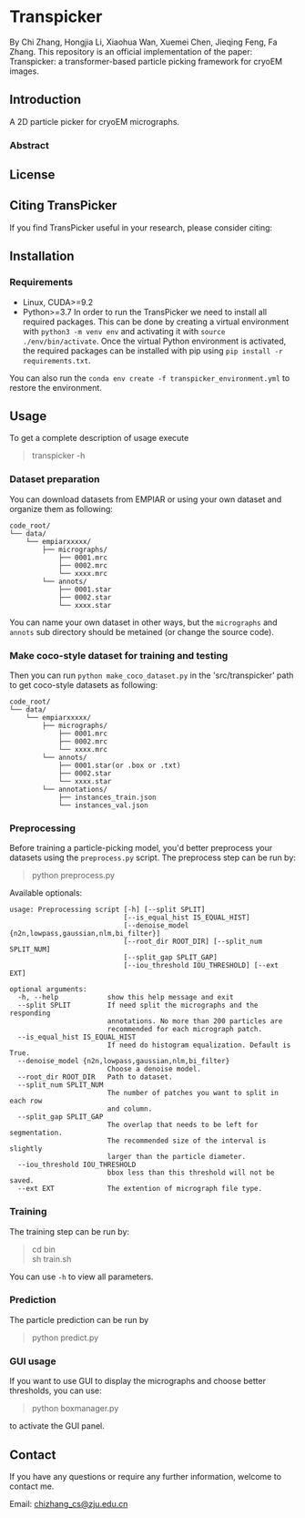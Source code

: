 # Transpicker
By Chi Zhang, Hongjia Li, Xiaohua Wan, Xuemei Chen, Jieqing Feng, Fa Zhang.
This repository is an official implementation of the paper:
Transpicker: a transformer-based particle picking framework for cryoEM images.

## Introduction
A 2D particle picker for cryoEM micrographs.
### Abstract

## License

## Citing TransPicker
If you find TransPicker useful in your research, please consider citing:

## Installation
### Requirements
- Linux, CUDA>=9.2
- Python>=3.7
In order to run the TransPicker we need to install all required packages.
This can be done by creating a virtual environment with `python3 -m venv env` and activating it with `source ./env/bin/activate`. Once the virtual Python environment is activated, the required packages can be installed with pip using `pip install -r requirements.txt`.

You can also run the `conda env create -f transpicker_environment.yml` to restore the environment.

## Usage
To get a complete description of usage execute
> transpicker -h

### Dataset preparation
You can download datasets from EMPIAR or using your own dataset and organize them as following:
```
code_root/
└── data/
    └── empiarxxxxx/
        ├── micrographs/
            ├── 0001.mrc
            ├── 0002.mrc
        	└── xxxx.mrc
        └── annots/
        	├── 0001.star
            ├── 0002.star
        	└── xxxx.star
```

You can name your own dataset in other ways, but the `micrographs` and `annots` sub directory should be metained (or change the source code).
### Make coco-style dataset for training and testing
Then you can run `python make_coco_dataset.py` in the 'src/transpicker' path to get coco-style datasets as following:
```
code_root/
└── data/
    └── empiarxxxxx/
        ├── micrographs/
            ├── 0001.mrc
            ├── 0002.mrc
        	└── xxxx.mrc
        └── annots/
        	├── 0001.star(or .box or .txt)
            ├── 0002.star
        	└── xxxx.star
        └── annotations/
            ├── instances_train.json
            └── instances_val.json
```

### Preprocessing
Before training a particle-picking model, you'd better preprocess your datasets using the `preprocess.py` script.
The preprocess step can be run by:
> python preprocess.py

Available optionals:
```
usage: Preprocessing script [-h] [--split SPLIT]
                            [--is_equal_hist IS_EQUAL_HIST]
                            [--denoise_model {n2n,lowpass,gaussian,nlm,bi_filter}]
                            [--root_dir ROOT_DIR] [--split_num SPLIT_NUM]
                            [--split_gap SPLIT_GAP]
                            [--iou_threshold IOU_THRESHOLD] [--ext EXT]

optional arguments:
  -h, --help            show this help message and exit
  --split SPLIT         If need split the micrographs and the responding
                        annotations. No more than 200 particles are
                        recommended for each micrograph patch.
  --is_equal_hist IS_EQUAL_HIST
                        If need do histogram equalization. Default is True.
  --denoise_model {n2n,lowpass,gaussian,nlm,bi_filter}
                        Choose a denoise model.
  --root_dir ROOT_DIR   Path to dataset.
  --split_num SPLIT_NUM
                        The number of patches you want to split in each row
                        and column.
  --split_gap SPLIT_GAP
                        The overlap that needs to be left for segmentation.
                        The recommended size of the interval is slightly
                        larger than the particle diameter.
  --iou_threshold IOU_THRESHOLD
                        bbox less than this threshold will not be saved.
  --ext EXT             The extention of micrograph file type.
```

### Training
The training step can be run by:
> cd bin \
> sh train.sh

You can use `-h` to view all parameters.
### Prediction
The particle prediction can be run by 
> python predict.py

### GUI usage
If you want to use GUI to display the micrographs and choose better thresholds, you can use:
> python boxmanager.py

to activate the GUI panel.


## Contact
If you have any questions or require any further information, welcome to contact me.

Email: chizhang_cs@zju.edu.cn